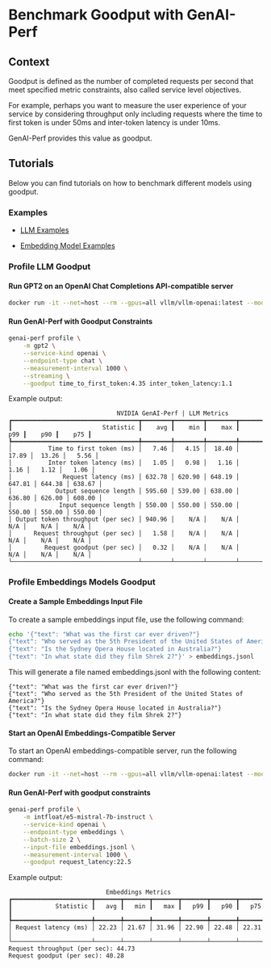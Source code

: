 <!--
Copyright (c) 2024, NVIDIA CORPORATION & AFFILIATES. All rights reserved.
Redistribution and use in source and binary forms, with or without
modification, are permitted provided that the following conditions
are met:
 * Redistributions of source code must retain the above copyright
   notice, this list of conditions and the following disclaimer.
 * Redistributions in binary form must reproduce the above copyright
   notice, this list of conditions and the following disclaimer in the
   documentation and/or other materials provided with the distribution.
 * Neither the name of NVIDIA CORPORATION nor the names of its
   contributors may be used to endorse or promote products derived
   from this software without specific prior written permission.
THIS SOFTWARE IS PROVIDED BY THE COPYRIGHT HOLDERS ``AS IS'' AND ANY
EXPRESS OR IMPLIED WARRANTIES, INCLUDING, BUT NOT LIMITED TO, THE
IMPLIED WARRANTIES OF MERCHANTABILITY AND FITNESS FOR A PARTICULAR
PURPOSE ARE DISCLAIMED.  IN NO EVENT SHALL THE COPYRIGHT OWNER OR
CONTRIBUTORS BE LIABLE FOR ANY DIRECT, INDIRECT, INCIDENTAL, SPECIAL,
EXEMPLARY, OR CONSEQUENTIAL DAMAGES (INCLUDING, BUT NOT LIMITED TO,
PROCUREMENT OF SUBSTITUTE GOODS OR SERVICES; LOSS OF USE, DATA, OR
PROFITS; OR BUSINESS INTERRUPTION) HOWEVER CAUSED AND ON ANY THEORY
OF LIABILITY, WHETHER IN CONTRACT, STRICT LIABILITY, OR TORT
(INCLUDING NEGLIGENCE OR OTHERWISE) ARISING IN ANY WAY OUT OF THE USE
OF THIS SOFTWARE, EVEN IF ADVISED OF THE POSSIBILITY OF SUCH DAMAGE.
-->

# Benchmark Goodput with GenAI-Perf

## Context

Goodput is defined as the number of completed requests per second
that meet specified metric constraints, also called service level
objectives.

For example, perhaps you want to measure the user experience of your service
by considering throughput only including requests where the time to first token
is under 50ms and inter-token latency is under 10ms.

GenAI-Perf provides this value as goodput.

## Tutorials

Below you can find tutorials on how to benchmark different models
using goodput.

### Examples

- [LLM Examples](#LLM)

- [Embedding Model Examples](#embeddings)

### Profile LLM Goodput<a id="LLM"></a>

#### Run GPT2 on an OpenAI Chat Completions API-compatible server

```bash
docker run -it --net=host --rm --gpus=all vllm/vllm-openai:latest --model gpt2 --dtype float16 --max-model-len 1024
```

#### Run GenAI-Perf with Goodput Constraints

```bash
genai-perf profile \
    -m gpt2 \
    --service-kind openai \
    --endpoint-type chat \
    --measurement-interval 1000 \
    --streaming \
    --goodput time_to_first_token:4.35 inter_token_latency:1.1
```

Example output:

```
                              NVIDIA GenAI-Perf | LLM Metrics
┏━━━━━━━━━━━━━━━━━━━━━━━━━━━━━━━━━━━┳━━━━━━━━┳━━━━━━━━┳━━━━━━━━┳━━━━━━━━┳━━━━━━━━┳━━━━━━━━┓
┃                         Statistic ┃    avg ┃    min ┃    max ┃    p99 ┃    p90 ┃    p75 ┃
┡━━━━━━━━━━━━━━━━━━━━━━━━━━━━━━━━━━━╇━━━━━━━━╇━━━━━━━━╇━━━━━━━━╇━━━━━━━━╇━━━━━━━━╇━━━━━━━━┩
│          Time to first token (ms) │   7.46 │   4.15 │  18.40 │  17.89 │  13.26 │   5.56 │
│          Inter token latency (ms) │   1.05 │   0.98 │   1.16 │   1.16 │   1.12 │   1.06 │
│              Request latency (ms) │ 632.78 │ 620.90 │ 648.19 │ 647.81 │ 644.38 │ 638.67 │
│            Output sequence length │ 595.60 │ 539.00 │ 638.00 │ 636.80 │ 626.00 │ 608.00 │
│             Input sequence length │ 550.00 │ 550.00 │ 550.00 │ 550.00 │ 550.00 │ 550.00 │
│ Output token throughput (per sec) │ 940.96 │    N/A │    N/A │    N/A │    N/A │    N/A │
│      Request throughput (per sec) │   1.58 │    N/A │    N/A │    N/A │    N/A │    N/A │
│         Request goodput (per sec) │   0.32 │    N/A │    N/A │    N/A │    N/A │    N/A │
└───────────────────────────────────┴────────┴────────┴────────┴────────┴────────┴────────┘
```

### Profile Embeddings Models Goodput<a id="embeddings"></a>

#### Create a Sample Embeddings Input File

To create a sample embeddings input file, use the following command:

```bash
echo '{"text": "What was the first car ever driven?"}
{"text": "Who served as the 5th President of the United States of America?"}
{"text": "Is the Sydney Opera House located in Australia?"}
{"text": "In what state did they film Shrek 2?"}' > embeddings.jsonl
```

This will generate a file named embeddings.jsonl with the following content:
```jsonl
{"text": "What was the first car ever driven?"}
{"text": "Who served as the 5th President of the United States of America?"}
{"text": "Is the Sydney Opera House located in Australia?"}
{"text": "In what state did they film Shrek 2?"}
```

#### Start an OpenAI Embeddings-Compatible Server

To start an OpenAI embeddings-compatible server, run the following command:
```bash
docker run -it --net=host --rm --gpus=all vllm/vllm-openai:latest --model intfloat/e5-mistral-7b-instruct --dtype float16 --max-model-len 1024
```

#### Run GenAI-Perf with goodput constraints

```bash
genai-perf profile \
    -m intfloat/e5-mistral-7b-instruct \
    --service-kind openai \
    --endpoint-type embeddings \
    --batch-size 2 \
    --input-file embeddings.jsonl \
    --measurement-interval 1000 \
    --goodput request_latency:22.5
```
Example output:

```
                           Embeddings Metrics
┏━━━━━━━━━━━━━━━━━━━━━━┳━━━━━━━┳━━━━━━━┳━━━━━━━┳━━━━━━━┳━━━━━━━┳━━━━━━━┓
┃            Statistic ┃   avg ┃   min ┃   max ┃   p99 ┃   p90 ┃   p75 ┃
┡━━━━━━━━━━━━━━━━━━━━━━╇━━━━━━━╇━━━━━━━╇━━━━━━━╇━━━━━━━╇━━━━━━━╇━━━━━━━┩
│ Request latency (ms) │ 22.23 │ 21.67 │ 31.96 │ 22.90 │ 22.48 │ 22.31 │
└──────────────────────┴───────┴───────┴───────┴───────┴───────┴───────┘
Request throughput (per sec): 44.73
Request goodput (per sec): 40.28
```